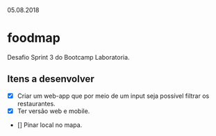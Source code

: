 05.08.2018

# foodmap
Desafio Sprint 3 do Bootcamp Laboratoria.

## Itens a desenvolver
* [x] Criar um web-app que por meio de um input seja possível filtrar os restaurantes.
* [x] Ter versão web e mobile.
* [] Pinar local no mapa. 
